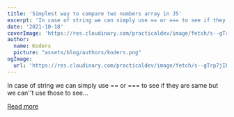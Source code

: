```yaml
---
title: 'Simplest way to compare two numbers array in JS'
excerpt: 'In case of string we can simply use == or === to see if they are same but we can''t use those to see...'
date: '2021-10-18'
coverImage: 'https://res.cloudinary.com/practicaldev/image/fetch/s--gTrp7jIb--/c_imagga_scale,f_auto,fl_progressive,h_420,q_auto,w_1000/https://dev-to-uploads.s3.amazonaws.com/uploads/articles/zkcogx4gm99w18obwnzr.png'
author:
  name: Koders
  picture: "assets/blog/authors/koders.png"
ogImage:
  url: 'https://res.cloudinary.com/practicaldev/image/fetch/s--gTrp7jIb--/c_imagga_scale,f_auto,fl_progressive,h_420,q_auto,w_1000/https://dev-to-uploads.s3.amazonaws.com/uploads/articles/zkcogx4gm99w18obwnzr.png'
---
```


In case of string we can simply use == or === to see if they are same but we can''t use those to see...

[Read more](https://dev.to/0shuvo0/simplest-way-to-compare-two-array-in-js-4gio)
